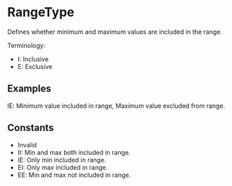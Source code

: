 # RangeType

Defines whether minimum and maximum values are included in the range.

Terminology:  
* I: Inclusive  
* E: Exclusive  

## Examples

IE: Minimum value included in range, Maximum value excluded from range.

## Constants

* Invalid  
* II: Min and max both included in range.  
* IE: Only min included in range.  
* EI: Only max included in range.  
* EE: Min and max not included in range.  


